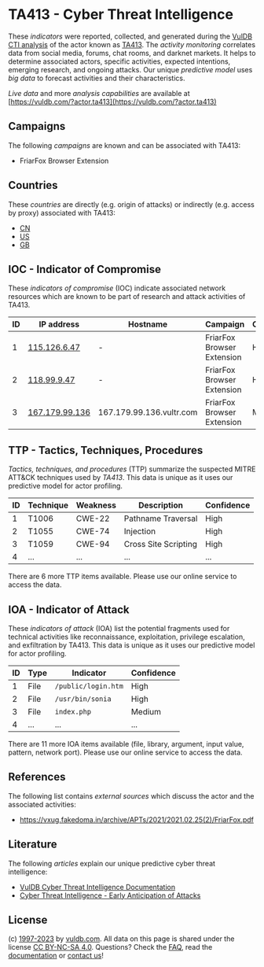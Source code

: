 # TA413 - Cyber Threat Intelligence

These _indicators_ were reported, collected, and generated during the [VulDB CTI analysis](https://vuldb.com/?kb.cti) of the actor known as [TA413](https://vuldb.com/?actor.ta413). The _activity monitoring_ correlates data from social media, forums, chat rooms, and darknet markets. It helps to determine associated actors, specific activities, expected intentions, emerging research, and ongoing attacks. Our unique _predictive model_ uses _big data_ to forecast activities and their characteristics.

_Live data_ and more _analysis capabilities_ are available at [https://vuldb.com/?actor.ta413](https://vuldb.com/?actor.ta413)

## Campaigns

The following _campaigns_ are known and can be associated with TA413:

* FriarFox Browser Extension

## Countries

These _countries_ are directly (e.g. origin of attacks) or indirectly (e.g. access by proxy) associated with TA413:

* [CN](https://vuldb.com/?country.cn)
* [US](https://vuldb.com/?country.us)
* [GB](https://vuldb.com/?country.gb)

## IOC - Indicator of Compromise

These _indicators of compromise_ (IOC) indicate associated network resources which are known to be part of research and attack activities of TA413.

ID | IP address | Hostname | Campaign | Confidence
-- | ---------- | -------- | -------- | ----------
1 | [115.126.6.47](https://vuldb.com/?ip.115.126.6.47) | - | FriarFox Browser Extension | High
2 | [118.99.9.47](https://vuldb.com/?ip.118.99.9.47) | - | FriarFox Browser Extension | High
3 | [167.179.99.136](https://vuldb.com/?ip.167.179.99.136) | 167.179.99.136.vultr.com | FriarFox Browser Extension | Medium

## TTP - Tactics, Techniques, Procedures

_Tactics, techniques, and procedures_ (TTP) summarize the suspected MITRE ATT&CK techniques used by _TA413_. This data is unique as it uses our predictive model for actor profiling.

ID | Technique | Weakness | Description | Confidence
-- | --------- | -------- | ----------- | ----------
1 | T1006 | CWE-22 | Pathname Traversal | High
2 | T1055 | CWE-74 | Injection | High
3 | T1059 | CWE-94 | Cross Site Scripting | High
4 | ... | ... | ... | ...

There are 6 more TTP items available. Please use our online service to access the data.

## IOA - Indicator of Attack

These _indicators of attack_ (IOA) list the potential fragments used for technical activities like reconnaissance, exploitation, privilege escalation, and exfiltration by TA413. This data is unique as it uses our predictive model for actor profiling.

ID | Type | Indicator | Confidence
-- | ---- | --------- | ----------
1 | File | `/public/login.htm` | High
2 | File | `/usr/bin/sonia` | High
3 | File | `index.php` | Medium
4 | ... | ... | ...

There are 11 more IOA items available (file, library, argument, input value, pattern, network port). Please use our online service to access the data.

## References

The following list contains _external sources_ which discuss the actor and the associated activities:

* https://vxug.fakedoma.in/archive/APTs/2021/2021.02.25(2)/FriarFox.pdf

## Literature

The following _articles_ explain our unique predictive cyber threat intelligence:

* [VulDB Cyber Threat Intelligence Documentation](https://vuldb.com/?kb.cti)
* [Cyber Threat Intelligence - Early Anticipation of Attacks](https://www.scip.ch/en/?labs.20201022)

## License

(c) [1997-2023](https://vuldb.com/?kb.changelog) by [vuldb.com](https://vuldb.com/?kb.about). All data on this page is shared under the license [CC BY-NC-SA 4.0](https://creativecommons.org/licenses/by-nc-sa/4.0/). Questions? Check the [FAQ](https://vuldb.com/?kb.faq), read the [documentation](https://vuldb.com/?kb) or [contact us](https://vuldb.com/?contact)!
